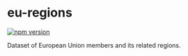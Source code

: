 # eu-regions

[![npm version](https://badge.fury.io/js/eu-regions.svg)](https://badge.fury.io/js/eu-regions)

Dataset of European Union members and its related regions.
